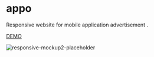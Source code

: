 # appo
Responsive website for mobile application advertisement .

[DEMO](https://suavis-technologies.github.io/appo/)

![responsive-mockup2-placeholder](https://user-images.githubusercontent.com/47558086/59595018-6addc800-910e-11e9-858c-02aee21a44bf.jpg)

